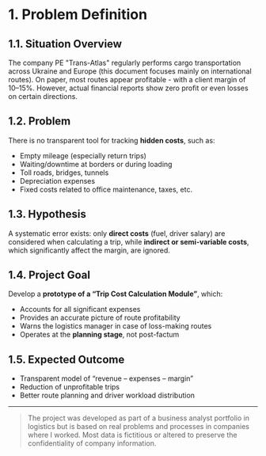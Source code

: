 # 1. Problem Definition

## 1.1. Situation Overview

The company PE "Trans-Atlas" regularly performs cargo transportation across Ukraine and Europe (this document focuses mainly on international routes). On paper, most routes appear profitable - with a client margin of 10–15%. However, actual financial reports show zero profit or even losses on certain directions.

## 1.2. Problem

There is no transparent tool for tracking **hidden costs**, such as:
- Empty mileage (especially return trips)
- Waiting/downtime at borders or during loading
- Toll roads, bridges, tunnels
- Depreciation expenses
- Fixed costs related to office maintenance, taxes, etc.

## 1.3. Hypothesis

A systematic error exists: only **direct costs** (fuel, driver salary) are considered when calculating a trip, while **indirect or semi-variable costs**, which significantly affect the margin, are ignored.

## 1.4. Project Goal

Develop a **prototype of a “Trip Cost Calculation Module”**, which:
- Accounts for all significant expenses
- Provides an accurate picture of route profitability
- Warns the logistics manager in case of loss-making routes
- Operates at the **planning stage**, not post-factum

## 1.5. Expected Outcome

- Transparent model of “revenue – expenses – margin”
- Reduction of unprofitable trips
- Better route planning and driver workload distribution

- ---

> The project was developed as part of a business analyst portfolio in logistics but is based on real problems and processes in companies where I worked. Most data is fictitious or altered to preserve the confidentiality of company information.
